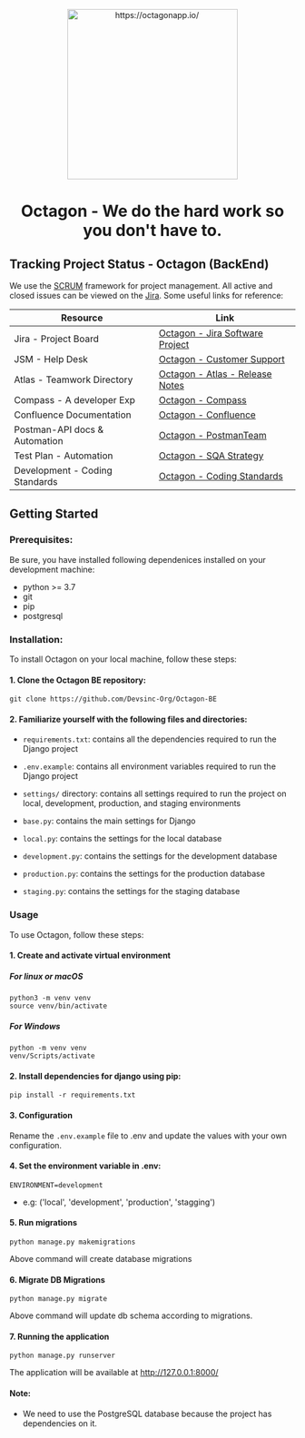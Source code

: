 <p align="center">
    <img width="300" src="https://user-images.githubusercontent.com/85288256/220799197-734504e0-81b7-4b0c-bd49-2225161e0045.png" alt="https://octagonapp.io/">
    </p>

<h1 align="center">
Octagon - We do the hard work so you don't have to.
  </h1>

## Tracking Project Status - Octagon (BackEnd)

We use the [SCRUM](https://www.scrum.org/resources/what-is-scrum) framework for project management.
All active and closed issues can be viewed on the [Jira](https://www.atlassian.com/software/jira). Some useful links for reference:

| Resource                       | Link                                                                                                              |
| ------------------------------ | ----------------------------------------------------------------------------------------------------------------- |
| Jira - Project Board           | [Octagon - Jira Software Project](https://devsinc.atlassian.net/jira/software/projects/OC/boards/22)              |
| JSM - Help Desk                | [Octagon - Customer Support](https://devsinc.atlassian.net/servicedesk/customer/portal/8)                         |
| Atlas - Teamwork Directory     | [Octagon - Atlas - Release Notes](https://team.atlassian.com/project/DEVSI1-4)                                    |
| Compass - A developer Exp      | [Octagon - Compass](https://devsinc.atlassian.net/compass/component/b4c343cc-e008-4417-963d-a071155335cb)         |
| Confluence Documentation       | [Octagon - Confluence](https://devsinc.atlassian.net/wiki/spaces/OC/overview)                                     |
| Postman-API docs & Automation  | [Octagon - PostmanTeam](https://octagonapp.postman.co/)                                                           |
| Test Plan - Automation         | [Octagon - SQA Strategy](https://devsinc.atlassian.net/wiki/spaces/OC/pages/699367438/Octagon+-+Testing+Strategy) |
| Development - Coding Standards | [Octagon - Coding Standards](https://devsinc.atlassian.net/wiki/spaces/OC/pages/687276056/Standards)              |

## Getting Started

### Prerequisites:

Be sure, you have installed following dependenices installed on your development machine:

- python >= 3.7
- git
- pip
- postgresql

### Installation:

To install Octagon on your local machine, follow these steps:

#### 1. Clone the Octagon BE repository:

    git clone https://github.com/Devsinc-Org/Octagon-BE

#### 2. Familiarize yourself with the following files and directories:

- `requirements.txt`: contains all the dependencies required to run the Django project
- `.env.example`: contains all environment variables required to run the Django project

- `settings/` directory: contains all settings required to run the project on local, development, production, and staging environments

- `base.py`: contains the main settings for Django
- `local.py`: contains the settings for the local database
- `development.py`: contains the settings for the development database
- `production.py`: contains the settings for the production database
- `staging.py`: contains the settings for the staging database

### Usage

To use Octagon, follow these steps:

#### 1. Create and activate virtual environment

##### For linux or macOS

    python3 -m venv venv
    source venv/bin/activate

##### For Windows

    python -m venv venv
    venv/Scripts/activate

#### 2. Install dependencies for django using pip:

    pip install -r requirements.txt

#### 3. Configuration

Rename the `.env.example` file to .env and update the values with your own configuration.

#### 4. Set the environment variable in .env:

    ENVIRONMENT=development

- e.g: ('local', 'development', 'production', 'stagging')

#### 5. Run migrations

    python manage.py makemigrations

Above command will create database migrations

#### 6. Migrate DB Migrations

    python manage.py migrate

Above command will update db schema according to migrations.

#### 7. Running the application

    python manage.py runserver

The application will be available at http://127.0.0.1:8000/

#### Note:

- We need to use the PostgreSQL database because the project has dependencies on it.

